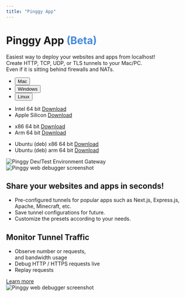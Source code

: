 ```yaml
---
title: "Pinggy App"
---
```


<div class="container">
  <div class="row justify-content-evenly">
    <div class="col-lg-5">
      <div class="text-left mb-5 mt-2">
        <h1 class="display-5 fw-bolder biggestheader d-inline">
          Pinggy App <span style="color: #4589df">(Beta)</span>
        </h1>
        <span class="mb-2 mt-4 fs-3 d-block"
          >Easiest way to deploy your websites and apps from localhost!</span
        >
        <div class="mt-4" id="lead2">
          Create HTTP, TCP, UDP, or TLS tunnels to your Mac/PC.<br />Even if it
          is sitting behind firewalls and NATs.
        </div>
      </div>
      <div class="download border rounded">
        <ul class="nav nav-tabs nav-fill" id="myTab" role="tablist">
          <li class="nav-item" role="presentation">
            <button
              class="nav-link"
              id="mac-tab"
              data-bs-toggle="tab"
              data-bs-target="#tab-mac"
              type="button"
              role="tab"
              aria-selected="true"
            >
              Mac
            </button>
          </li>
          <li class="nav-item" role="presentation">
            <button
              class="nav-link"
              id="windows-tab"
              data-bs-toggle="tab"
              data-bs-target="#tab-windows"
              type="button"
              role="tab"
              aria-selected="false"
            >
              Windows
            </button>
          </li>
          <li class="nav-item" role="presentation">
            <button
              class="nav-link"
              id="linux-tab"
              data-bs-toggle="tab"
              data-bs-target="#tab-linux"
              type="button"
              role="tab"
              aria-selected="false"
            >
              Linux
            </button>
          </li>
        </ul>
        <div class="tab-content" id="nav-tabContent">
          <div class="tab-pane fade" id="tab-mac" role="tabpanel" aria-labelledby="tab-mac-tab">
            <ul class="list-group">
              <li class="list-group-item">
                <div class="d-flex justify-content-between align-items-center">
                  <span>Intel 64 bit</span>
                  <a href="https://s3.ap-south-1.amazonaws.com/public.pinggy.binaries/app/v1.0.4/mac/amd64/Pinggy-1.0.4-x64.dmg" target="_blank" class="btn btn-primary btn-pinggy-blue">Download</a>
                </div>
              </li>
              <li class="list-group-item">
                <div class="d-flex justify-content-between align-items-center">
                  <span>Apple Silicon</span>
                  <a href="https://s3.ap-south-1.amazonaws.com/public.pinggy.binaries/app/v1.0.4/mac/arm64/Pinggy-1.0.4-arm64.dmg" target="_blank" class="btn btn-primary btn-pinggy-blue">Download</a>
                </div>
              </li>
            </ul>
          </div>
          <div class="tab-pane fade" id="tab-windows" role="tabpanel" aria-labelledby="tab-windows-tab">
          <ul class="list-group">
              <li class="list-group-item">
                <div class="d-flex justify-content-between align-items-center">
                  <span>x86 64 bit</span>
                  <a href="https://s3.ap-south-1.amazonaws.com/public.pinggy.binaries/app/v1.0.4/windows/x64/Pinggy-1.0.4-x64-Setup.exe" target="_blank" class="btn btn-primary btn-pinggy-blue">Download</a>
                </div>
              </li>
              <li class="list-group-item">
                <div class="d-flex justify-content-between align-items-center">
                  <span>Arm 64 bit</span>
                  <a href="https://s3.ap-south-1.amazonaws.com/public.pinggy.binaries/app/v1.0.4/windows/arm64/Pinggy-1.0.4-arm64-Setup.exe" target="_blank" class="btn btn-primary btn-pinggy-blue">Download</a>
                </div>
              </li>
            </ul>
          </div>
          <div class="tab-pane fade" id="tab-linux" role="tabpanel" aria-labelledby="tab-linux-tab">
          <ul class="list-group">
            <li class="list-group-item">
              <div class="d-flex justify-content-between align-items-center">
                <span>Ubuntu (deb) x86 64 bit</span>
                <a href="https://s3.ap-south-1.amazonaws.com/public.pinggy.binaries/app/v1.0.4/linux/deb/x64/pinggy-app_1.0.4_amd64.deb" target="_blank" class="btn btn-primary btn-pinggy-blue">Download</a>
              </div>
            </li>
            <li class="list-group-item">
              <div class="d-flex justify-content-between align-items-center">
                <span>Ubuntu (deb) arm 64 bit</span>
                <a href="https://s3.ap-south-1.amazonaws.com/public.pinggy.binaries/app/v1.0.4/linux/deb/arm64/pinggy-app_1.0.4_arm64.deb" target="_blank" class="btn btn-primary btn-pinggy-blue">Download</a>
              </div>
            </li>
            <!-- <li class="list-group-item">
              <div class="d-flex justify-content-between align-items-center">
                <span>zip x86 64 bit</span>
                <a href="https://s3.ap-south-1.amazonaws.com/public.pinggy.binaries/app/v1.0.4/linux/zip/amd64/Pinggy-linux-x64-1.0.4.zip" target="_blank" class="btn btn-primary btn-pinggy-blue">Download</a>
              </div>
            </li>
            <li class="list-group-item">
              <div class="d-flex justify-content-between align-items-center">
                <span>zip arm 64 bit</span>
                <a href="https://s3.ap-south-1.amazonaws.com/public.pinggy.binaries/app/v1.0.4/linux/zip/arm64/Pinggy-linux-arm64-1.0.4.zip" target="_blank" class="btn btn-primary btn-pinggy-blue">Download</a>
              </div>
            </li> -->
          </ul>
          </div>
        </div>
      </div>
    </div>
    <div class="col-lg-6 mt-3">
      <img
        src="/assets/app5.webp"
        class="img-fluid featureimage"
        alt="Pinggy Dev/Test Environment Gateway"
      />
    </div>
  </div>
</div>

<section class="pt-5 mt-5" id="features">
  <div class="container my-5">
    <div class="row justify-content-evenly">
      <div class="col-lg-6 mb-5 mb-lg-0">
        <img
          src="/assets/app4.webp"
          class="img-fluid"
          alt="Pinggy web debugger screenshot"
        />
      </div>
      <div class="col-lg-4 mb-5 mb-lg-0">
        <div
          class="feature bg-subtlegray border-subtlegray text-gray rounded-3 mb-3"
        >
          <i class="bi bi-collection"></i>
        </div>
        <h2 class="h3 fw-bolder">Share your websites and apps in seconds!</h2>
        <ul class="list-unstyled text-muted">
          <li class="my-3">
            <i class="bi bi-check2-circle me-2"></i>Pre-configured tunnels for
            popular apps such as Next.js, Express.js, Apache, Minecraft, etc.
          </li>
          <li class="my-3">
            <i class="bi bi-check2-circle me-2"></i> Save tunnel configurations
            for future.
          </li>
          <li class="my-3">
            <i class="bi bi-check2-circle me-2"></i> Customize the presets
            according to your needs.
          </li>
        </ul>
      </div>
    </div>
  </div>
</section>

<section class="pt-5 mt-5" id="features">
  <div class="container my-5">
    <div class="row justify-content-evenly">
      <div class="col-lg-4 mb-5 mb-lg-0">
        <div
          class="feature bg-subtlegray border-subtlegray text-gray rounded-3 mb-3"
        >
          <i class="bi bi-terminal"></i>
        </div>
        <h2 class="h3 fw-bolder">Monitor Tunnel Traffic</h2>
        <ul class="list-unstyled text-muted">
          <li class="my-3">
            <i class="bi bi-check2-circle me-2"></i> Observe number or requests,
            <br />and bandwidth usage
          </li>
          <li class="my-3">
            <i class="bi bi-check2-circle me-2"></i> Debug HTTP / HTTPS requests
            live
          </li>
          <li class="my-3">
            <i class="bi bi-check2-circle me-2"></i> Replay requests
          </li>
        </ul>
        <a class="text-decoration-none pinggy-link" href="/docs/http_tunnels/">
          Learn more
          <i class="bi bi-arrow-up-right-square"></i>
        </a>
      </div>
      <div class="col-lg-6 mb-5 mb-lg-0">
        <img
          src="/assets/app3.webp"
          class="img-fluid"
          alt="Pinggy web debugger screenshot"
        />
      </div>
    </div>
  </div>
</section>
